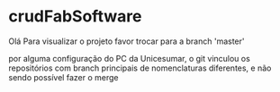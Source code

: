 # crudFabSoftware

Olá
Para visualizar o projeto favor trocar para a branch 'master'

por alguma configuração do PC da Unicesumar, o git vinculou os repositórios com branch principais de nomenclaturas diferentes, e não sendo possível fazer o merge
